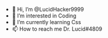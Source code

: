 - 👋 Hi, I’m @LucidHacker9999
- 👀 I’m interested in Coding
- 🌱 I’m currently learning Css 
- 📫 How to reach me Dr. Lucid#4809

<!---
LucidHacker9999/LucidHacker9999 is a ✨ special ✨ repository because its `README.md` (this file) appears on your GitHub profile.
You can click the Preview link to take a look at your changes.
--->
